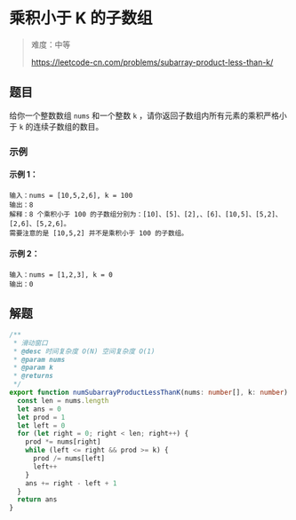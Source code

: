 # 乘积小于 K 的子数组

> 难度：中等
>
> https://leetcode-cn.com/problems/subarray-product-less-than-k/

## 题目

给你一个整数数组 `nums` 和一个整数 `k` ，请你返回子数组内所有元素的乘积严格小于 `k` 的连续子数组的数目。
 
### 示例

#### 示例 1：

```
输入：nums = [10,5,2,6], k = 100
输出：8
解释：8 个乘积小于 100 的子数组分别为：[10]、[5]、[2],、[6]、[10,5]、[5,2]、[2,6]、[5,2,6]。
需要注意的是 [10,5,2] 并不是乘积小于 100 的子数组。
```

#### 示例 2：

```
输入：nums = [1,2,3], k = 0
输出：0
```

## 解题

```ts 
/**
 * 滑动窗口
 * @desc 时间复杂度 O(N) 空间复杂度 O(1)
 * @param nums
 * @param k
 * @returns
 */
export function numSubarrayProductLessThanK(nums: number[], k: number): number {
  const len = nums.length
  let ans = 0
  let prod = 1
  let left = 0
  for (let right = 0; right < len; right++) {
    prod *= nums[right]
    while (left <= right && prod >= k) {
      prod /= nums[left]
      left++
    }
    ans += right - left + 1
  }
  return ans
}
```